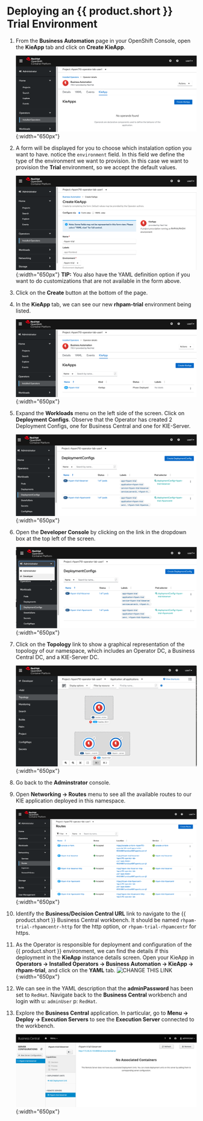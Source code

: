 # Deploying an {{ product.short }} Trial Environment

1. From the **Business Automation** page in your OpenShift Console, open the **KieApp** tab and click on **Create KieApp**.

    ![Create KieApp](../99_images/business_automation/operator/operator-lab-create-kie-app.png){:width="650px"}

1. A form will be displayed for you to choose which instalation option you want to have. notice the `environment` field. In this field we define the type of the environment we want to provision. In this case we want to provision the **Trial** environment, so we accept the default values.

    ![New KieApp Form](../99_images/business_automation/operator/operator-new-kieapp.png){:width="650px"} **TIP:** You also have the YAML definition option if you want to do customizations that are not available in the form above.

1. Click on the **Create** button at the bottom of the page.

1. In the **KieApp** tab, we can see our new **rhpam-trial** environment being listed.

    ![Trial deployed](../99_images/business_automation/operator/operator-lab-rhpam-trial-kie-app.png){:width="650px"}

1. Expand the **Workloads** menu on the left side of the screen. Click on **Deployment Configs**. Observe that the Operator has created 2 Deployment Configs, one for Business Central and one for KIE-Server.

    ![DC Provisioned](../99_images/business_automation/operator/operator-lab-rhpam-trial-dc-provisioned.png){:width="650px"}

1. Open the **Developer Console** by clicking on the link in the dropdown box at the top left of the screen.

    ![Change to Developer View](../99_images/business_automation/operator/operator-lab-open-developer-console.png){:width="650px"}

1. Click on the **Topology** link to show a graphical representation of the topology of our namespace, which includes an Operator DC, a Business Central DC, and a KIE-Server DC.

    ![Topology View](../99_images/business_automation/operator/operator-lab-developer-console-topology.png){:width="650px"}

1. Go back to the **Adminstrator** console.

1. Open **Networking → Routes** menu to see all the available routes to our KIE application deployed in this namespace.

    ![View routes](../99_images/business_automation/operator/ocp-routes.png){:width="650px"}

1. Identify the **Business/Decision Central URL** link to navigate to the {{ product.short }} Business Central workbench. It should be named `rhpam-trial-rhpamcentr-http` for the http option, or `rhpam-trial-rhpamcentr` for https.

1. As the Operator is responsible for deployment and configuration of the {{ product.short }} environment, we can find the details if this deployment in the **KieApp** instance details screen. Open your KieApp in **Operators → Installed Operators → Business Automation  → KieApp  → rhpam-trial**, and click on the **YAML** tab.
    ![CHANGE THIS LINK](../99_images/business_automation/operator/operator-lab-rhpam-trial-kie-app-yaml.png){:width="650px"}

1. We can see in the YAML description that the **adminPassword** has been set to `RedHat`. Navigate back to the **Business Central** workbench and login with u: `adminUser` p: `RedHat`.

1. Explore the **Business Central** application. In particular, go to **Menu → Deploy → Execution Servers** to see the **Execution Server** connected to the workbench.

    ![KIE Server Trial](../99_images/business_automation/operator/bc-ks-trial.png){:width="650px"}
